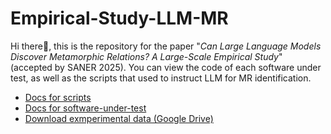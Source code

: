 # Empirical-Study-LLM-MR

Hi there👋, this is the repository for the paper "*Can Large Language Models Discover Metamorphic Relations? A Large-Scale Empirical Study*" (accepted by SANER 2025). You can view the code of each software under test, as well as the scripts that used to instruct LLM for MR identification.

- [Docs for scripts](./scripts/README.md)
- [Docs for software-under-test](./software-under-test/README.md)
- [Download exmperimental data (Google Drive)](https://drive.google.com/file/d/1EqH8_8CHQJzbLL-DMcITuQlcFwK2G5gj/view?usp=sharing)